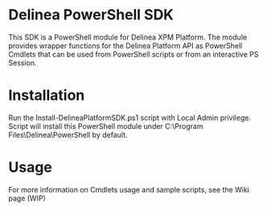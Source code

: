 # Delinea PowerShell SDK
This SDK is a PowerShell module for Delinea XPM Platform. The module provides wrapper functions for the Delinea Platform API as PowerShell Cmdlets that can be used from PowerShell scripts or from an interactive PS Session.

# Installation
Run the Install-DelineaPlatformSDK.ps1 script with Local Admin privilege. Script will install this PowerShell module under C:\Program Files\Delinea\PowerShell by default.

# Usage
For more information on Cmdlets usage and sample scripts, see the Wiki page (WIP)